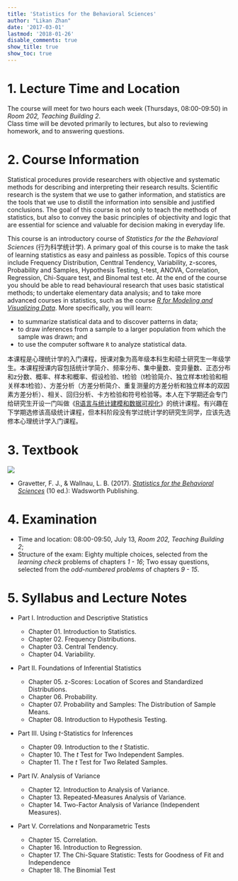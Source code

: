 ```yaml
---
title: 'Statistics for the Behavioral Sciences'
author: "Likan Zhan"
date: '2017-03-01'
lastmod: '2018-01-26'
disable_comments: true
show_title: true
show_toc: true
---
```


# 1. Lecture Time and Location

The course will meet for two hours each week (Thursdays, 08:00-09:50) in *Room 202, Teaching Building 2*. <br>
Class time will be devoted primarily to lectures, but also to reviewing homework, and to answering questions.

# 2. Course Information

Statistical procedures provide researchers with objective and systematic methods for describing and interpreting their research results. Scientific research is the system that we use to gather information, and statistics are the tools that we use to distill the information into sensible and justified conclusions. The goal of this course is not only to teach the methods of statistics, but also to convey the basic principles of objectivity and logic that are essential for science and valuable for decision making in everyday life.

This course is an introductory course of *Statistics for the the Behavioral Sciences* (行为科学统计学). A primary goal of this course is to make the task of learning statistics as easy and painless as possible. Topics of this course include Frequency Distribution, Centtral Tendency, Variability, z-scores, Probability and Samples, Hypothesis Testing, t-test, ANOVA, Correlation, Regression, Chi-Square test, and Binomal test etc. At the end of the course you should be able to read behavioural research that uses basic statistical methods; to undertake elementary data analysis; and to take more advanced courses in statistics, such as the course *[R for Modeling and Visualizing Data](/en/teach/model_vis_data/)*. More specifically, you will learn:

- to summarize statistical data and to discover patterns in data;
- to draw inferences from a sample to a larger population from which the sample was drawn; and
- to use the computer software `R` to analyze statistical data.

本课程是心理统计学的入门课程，授课对象为高年级本科生和硕士研究生一年级学生。本课程授课内容包括统计学简介、频率分布、集中量数、变异量数、正态分布和z分数、概率、样本和概率、假设检验、t检验（t检验简介、独立样本t检验和相关样本t检验）、方差分析（方差分析简介、重复测量的方差分析和独立样本的双因素方差分析）、相关、回归分析、卡方检验和符号检验等。本人在下学期还会专门给研究生开设一门叫做《[R语言与统计建模和数据可视化](/en/teach/model_vis_data/)》的统计课程。有兴趣在下学期选修该高级统计课程，但本科阶段没有学过统计学的研究生同学，应该先选修本心理统计学入门课程。

# 3. Textbook

![](https://images-na.ssl-images-amazon.com/images/I/51-o2uzSl9L._SX401_BO1,204,203,200_.jpg)

- Gravetter, F. J., & Wallnau, L. B. (2017). *[Statistics for the Behavioral Sciences](https://www.amazon.com/Statistics-Behavioral-Sciences-MindTap-Psychology/dp/1305504917)* (10 ed.): Wadsworth Publishing.


# 4. Examination

- Time and location: 08:00-09:50, July 13, *Room 202, Teaching Building 2*;
- Structure of the exam: Eighty multiple choices, selected from the *learning check* problems of chapters *1 - 16*; Two essay questions, selected from the *odd-numbered problems* of chapters *9 - 15*.

# 5. Syllabus and Lecture Notes

- Part I. Introduction and Descriptive Statistics
  - Chapter 01. Introduction to Statistics.
  - Chapter 02. Frequency Distributions.
  - Chapter 03. Central Tendency.
  - Chapter 04. Variability.

- Part II. Foundations of Inferential Statistics
  - Chapter 05. z-Scores: Location of Scores and Standardized Distributions.
  - Chapter 06. Probability.
  - Chapter 07. Probability and Samples: The Distribution of Sample Means.
  - Chapter 08. Introduction to Hypothesis Testing.

- Part III. Using *t*-Statistics for Inferences
  - Chapter 09. Introduction to the *t* Statistic.
  - Chapter 10. The *t* Test for Two Independent Samples.
  - Chapter 11. The *t* Test for Two Related Samples.

- Part IV. Analysis of Variance
  - Chapter 12. Introduction to Analysis of Variance.
  - Chapter 13. Repeated-Measures Analysis of Variance.
  - Chapter 14. Two-Factor Analysis of Variance (Independent Measures).

- Part V. Correlations and Nonparametric Tests
  - Chapter 15. Correlation.
  - Chapter 16. Introduction to Regression.
  - Chapter 17. The Chi-Square Statistic: Tests for Goodness of Fit and Independence
  - Chapter 18. The Binomial Test
